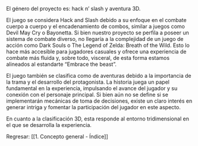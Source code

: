 
El género del proyecto es: hack n’ slash y aventura 3D.

El juego se considera Hack and Slash debido a su enfoque en el combate cuerpo a cuerpo y el encadenamiento de combos, similar a juegos como Devil May Cry o Bayonetta. Si bien nuestro proyecto se perfila a poseer un sistema de combate diverso, no llegaría a la complejidad de un juego de acción como Dark Souls o The Legend of Zelda: Breath of the Wild. Esto lo hace más accesible para jugadores casuales y ofrece una experiencia de combate más fluida y, sobre todo, visceral, de esta forma estamos alineados al estandarte “Embrace the beast”.

El juego también se clasifica como de aventuras debido a la importancia de la trama y el desarrollo del protagonista. La historia juega un papel fundamental en la experiencia, impulsando el avance del jugador y su conexión con el personaje principal. Si bien aún no se define si se implementarán mecánicas de toma de decisiones, existe un claro interés en generar intriga y fomentar la participación del jugador en este aspecto.

En cuanto a la clasificación 3D, esta responde al entorno tridimensional en el que se desarrolla la experiencia.


Regresar: [[1. Concepto general - Índice]]